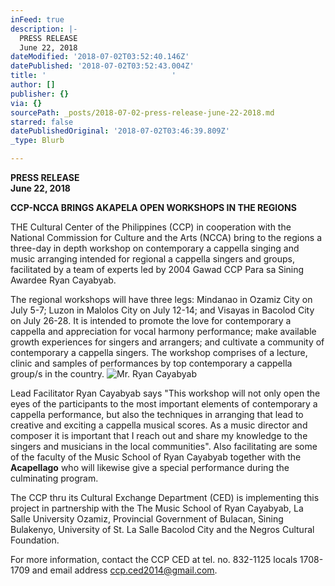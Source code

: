 ```yaml
---
inFeed: true
description: |-
  PRESS RELEASE
  June 22, 2018
dateModified: '2018-07-02T03:52:40.146Z'
datePublished: '2018-07-02T03:52:43.004Z'
title: '                            '
author: []
publisher: {}
via: {}
sourcePath: _posts/2018-07-02-press-release-june-22-2018.md
starred: false
datePublishedOriginal: '2018-07-02T03:46:39.809Z'
_type: Blurb

---
```

**PRESS RELEASE  
June 22, 2018**

**CCP-NCCA BRINGS AKAPELA OPEN WORKSHOPS IN THE REGIONS**

THE Cultural Center of the Philippines (CCP) in cooperation with the National Commission for Culture and the Arts (NCCA) bring to the regions a three-day in depth workshop on contemporary a cappella singing and music arranging intended for regional a cappella singers and groups, facilitated by a team of experts led by 2004 Gawad CCP Para sa Sining Awardee Ryan Cayabyab.   

The regional workshops will have three legs: Mindanao in Ozamiz City on July 5-7; Luzon in Malolos City on July 12-14; and Visayas in Bacolod City on July 26-28\.  It is intended to promote the love for contemporary a cappella and appreciation for vocal harmony performance; make available growth experiences for singers and arrangers; and cultivate a community of contemporary a cappella singers. The workshop comprises of a lecture, clinic and samples of performances by top contemporary a cappella group/s in the country. ![Mr. Ryan Cayabyab](https://the-grid-user-content.s3-us-west-2.amazonaws.com/16eeb7f9-c4df-4668-9980-de9150279621.jpg)

Lead Facilitator Ryan Cayabyab says "This workshop will not only open the eyes of the participants to the most important elements of contemporary a cappella performance, but also the techniques in arranging that lead to creative and exciting a cappella musical scores.  As a music director and composer it is important that I reach out and share my knowledge to the singers and musicians in the local communities".  Also facilitating are some of the faculty of the Music School of Ryan Cayabyab together with the **Acapellago** who will likewise give a special performance during the culminating program.

The CCP thru its Cultural Exchange Department (CED) is implementing this project in partnership with the The Music School of Ryan Cayabyab, La Salle University Ozamiz, Provincial Government of Bulacan, Sining Bulakenyo, University of St. La Salle Bacolod City and the Negros Cultural Foundation.

For more information, contact the CCP CED at tel. no. 832-1125 locals 1708-1709 and email address ccp.ced2014@gmail.com.